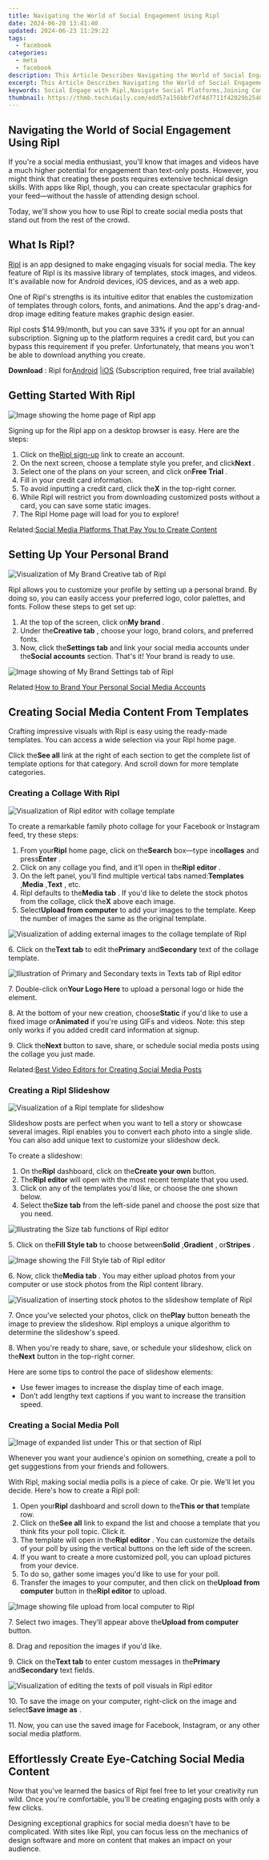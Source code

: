 ```yaml
---
title: Navigating the World of Social Engagement Using Ripl
date: 2024-06-20 13:41:40
updated: 2024-06-23 11:29:22
tags:
  - facebook
categories:
  - meta
  - facebook
description: This Article Describes Navigating the World of Social Engagement Using Ripl
excerpt: This Article Describes Navigating the World of Social Engagement Using Ripl
keywords: Social Engage with Ripl,Navigate Social Platforms,Joining Communities Easily,Enhance Online Connections,Utilize Ripl for Networking,Master Social Interaction,Discover Social Platforms
thumbnail: https://thmb.techidaily.com/edd57a156bbf7df4d7711f42029b2540d33e03363e3c55cf994eda041a9cd465.jpg
---
```


## Navigating the World of Social Engagement Using Ripl

 If you're a social media enthusiast, you'll know that images and videos have a much higher potential for engagement than text-only posts. However, you might think that creating these posts requires extensive technical design skills. With apps like Ripl, though, you can create spectacular graphics for your feed—without the hassle of attending design school.

 Today, we'll show you how to use Ripl to create social media posts that stand out from the rest of the crowd.

## What Is Ripl?

[Ripl](https://www.ripl.com/) is an app designed to make engaging visuals for social media. The key feature of Ripl is its massive library of templates, stock images, and videos. It's available now for Android devices, iOS devices, and as a web app.

 One of Ripl's strengths is its intuitive editor that enables the customization of templates through colors, fonts, and animations. And the app's drag-and-drop image editing feature makes graphic design easier.

 Ripl costs $14.99/month, but you can save 33% if you opt for an annual subscription. Signing up to the platform requires a credit card, but you can bypass this requirement if you prefer. Unfortunately, that means you won't be able to download anything you create.

**Download** : Ripl for[Android](https://www.anrdoezrs.net/links/7251228/type/dlg/sid/UUmuoUeUpU2000374/https://play.google.com/store/apps/details?id=com.ripl.android&hl=en%5FUS&gl=US) |[iOS](https://apps.apple.com/us/app/ripl-social-videos-posts/id1030906799) (Subscription required, free trial available)

## Getting Started With Ripl

![Image showing the home page of Ripl app](https://static1.makeuseofimages.com/wordpress/wp-content/uploads/2021/08/Ripl-for-SM-Contents-05.jpg)

 Signing up for the Ripl app on a desktop browser is easy. Here are the steps:

1. Click on the[Ripl sign-up](https://app.ripl.com/) link to create an account.
2. On the next screen, choose a template style you prefer, and click**Next** .
3. Select one of the plans on your screen, and click on**Free Trial** .
4. Fill in your credit card information.
5. To avoid inputting a credit card, click the**X** in the top-right corner.
6. While Ripl will restrict you from downloading customized posts without a card, you can save some static images.
7. The Ripl Home page will load for you to explore!

 Related:[Social Media Platforms That Pay You to Create Content](https://www.makeuseof.com/social-media-platforms-that-pay-creators/)

## Setting Up Your Personal Brand

![Visualization of My Brand Creative tab of Ripl](https://static1.makeuseofimages.com/wordpress/wp-content/uploads/2021/07/Ripl-for-SM-Contents-06.jpg)

 Ripl allows you to customize your profile by setting up a personal brand. By doing so, you can easily access your preferred logo, color palettes, and fonts. Follow these steps to get set up:

1. At the top of the screen, click on**My brand** .
2. Under the**Creative tab** , choose your logo, brand colors, and preferred fonts.
3. Now, click the**Settings tab** and link your social media accounts under the**Social accounts** section. That's it! Your brand is ready to use.

![Image showing of My Brand Settings tab of Ripl](https://static1.makeuseofimages.com/wordpress/wp-content/uploads/2021/07/Ripl-for-SM-Contents-07.jpg)

 Related:[How to Brand Your Personal Social Media Accounts](https://www.makeuseof.com/tag/brand-personal-social-media-accounts/)

## Creating Social Media Content From Templates

 Crafting impressive visuals with Ripl is easy using the ready-made templates. You can access a wide selection via your Ripl home page.

 Click the**See all** link at the right of each section to get the complete list of template options for that category. And scroll down for more template categories.

### Creating a Collage With Ripl

![Visualization of Ripl editor with collage template](https://static1.makeuseofimages.com/wordpress/wp-content/uploads/2021/07/Ripl-for-SM-Contents-08.jpg)

 To create a remarkable family photo collage for your Facebook or Instagram feed, try these steps:

1. From your**Ripl** home page, click on the**Search** box—type in**collages** and press**Enter** .
2. Click on any collage you find, and it’ll open in the**Ripl editor** .
3. On the left panel, you’ll find multiple vertical tabs named:**Templates** ,**Media** ,**Text** , etc.
4. Ripl defaults to the**Media tab** . If you'd like to delete the stock photos from the collage, click the**X** above each image.
5. Select**Upload from computer** to add your images to the template. Keep the number of images the same as the original template.

![Visualization of adding external images to the collage template of Ripl](https://static1.makeuseofimages.com/wordpress/wp-content/uploads/2021/07/Ripl-for-SM-Contents-10.jpg)

 6\. Click on the**Text tab** to edit the**Primary** and**Secondary** text of the collage template.

![Illustration of Primary and Secondary texts in Texts tab of Ripl editor](https://static1.makeuseofimages.com/wordpress/wp-content/uploads/2021/07/Ripl-for-SM-Contents-11.jpg)

 7\. Double-click on**Your Logo Here** to upload a personal logo or hide the element.

 8\. At the bottom of your new creation, choose**Static** if you'd like to use a fixed image or**Animated** if you're using GIFs and videos. Note: this step only works if you added credit card information at signup.

 9\. Click the**Next** button to save, share, or schedule social media posts using the collage you just made.

 Related:[Best Video Editors for Creating Social Media Posts](https://www.makeuseof.com/tag/best-video-editors-social-media/)

### Creating a Ripl Slideshow

![Visualization of a Ripl template for slideshow](https://static1.makeuseofimages.com/wordpress/wp-content/uploads/2021/07/Ripl-for-SM-Contents-13.jpg)

 Slideshow posts are perfect when you want to tell a story or showcase several images. Ripl enables you to convert each photo into a single slide. You can also add unique text to customize your slideshow deck.

To create a slideshow:

1. On the**Ripl** dashboard, click on the**Create your own** button.
2. The**Ripl editor** will open with the most recent template that you used.
3. Click on any of the templates you'd like, or choose the one shown below.
4. Select the**Size tab** from the left-side panel and choose the post size that you need.

![Illustrating the Size tab functions of Ripl editor](https://static1.makeuseofimages.com/wordpress/wp-content/uploads/2021/07/Ripl-for-SM-Contents-14.jpg)

 5\. Click on the**Fill Style tab** to choose between**Solid** ,**Gradient** , or**Stripes** .

![Image showing the Fill Style tab of Ripl editor](https://static1.makeuseofimages.com/wordpress/wp-content/uploads/2021/07/Ripl-for-SM-Contents-15.jpg)

 6\. Now, click the**Media tab** . You may either upload photos from your computer or use stock photos from the Ripl content library.

![Visualization of inserting stock photos to the slideshow template of Ripl](https://static1.makeuseofimages.com/wordpress/wp-content/uploads/2021/07/Ripl-for-SM-Contents-16.jpg)

 7\. Once you've selected your photos, click on the**Play** button beneath the image to preview the slideshow. Ripl employs a unique algorithm to determine the slideshow's speed.

 8\. When you're ready to share, save, or schedule your slideshow, click on the**Next** button in the top-right corner.

Here are some tips to control the pace of slideshow elements:

* Use fewer images to increase the display time of each image.
* Don’t add lengthy text captions if you want to increase the transition speed.

### Creating a Social Media Poll

![Image of expanded list under This or that section of Ripl](https://static1.makeuseofimages.com/wordpress/wp-content/uploads/2021/07/Ripl-for-SM-Contents-17.jpg)

 Whenever you want your audience's opinion on something, create a poll to get suggestions from your friends and followers.

 With Ripl, making social media polls is a piece of cake. Or pie. We'll let you decide. Here's how to create a Ripl poll:

1. Open your**Ripl** dashboard and scroll down to the**This or that** template row.
2. Click on the**See all** link to expand the list and choose a template that you think fits your poll topic. Click it.
3. The template will open in the**Ripl editor** . You can customize the details of your poll by using the vertical buttons on the left side of the screen.
4. If you want to create a more customized poll, you can upload pictures from your device.
5. To do so, gather some images you'd like to use for your poll.
6. Transfer the images to your computer, and then click on the**Upload from computer** button in the**Ripl editor** to upload.

![Image showing file upload from local computer to Ripl](https://static1.makeuseofimages.com/wordpress/wp-content/uploads/2021/07/Ripl-for-SM-Contents-18.jpg)

 7\. Select two images. They’ll appear above the**Upload from computer** button.

8\. Drag and reposition the images if you'd like.

 9\. Click on the**Text tab** to enter custom messages in the**Primary** and**Secondary** text fields.

![Visualization of editing the texts of poll visuals in Ripl editor](https://static1.makeuseofimages.com/wordpress/wp-content/uploads/2021/07/Ripl-for-SM-Contents-19.jpg)

 10\. To save the image on your computer, right-click on the image and select**Save image as** .

 11\. Now, you can use the saved image for Facebook, Instagram, or any other social media platform.

## Effortlessly Create Eye-Catching Social Media Content

 Now that you've learned the basics of Ripl feel free to let your creativity run wild. Once you're comfortable, you'll be creating engaging posts with only a few clicks.

 Designing exceptional graphics for social media doesn't have to be complicated. With sites like Ripl, you can focus less on the mechanics of design software and more on content that makes an impact on your audience.


<ins class="adsbygoogle"
     style="display:block"
     data-ad-format="autorelaxed"
     data-ad-client="ca-pub-7571918770474297"
     data-ad-slot="1223367746"></ins>



<ins class="adsbygoogle"
     style="display:block"
     data-ad-client="ca-pub-7571918770474297"
     data-ad-slot="8358498916"
     data-ad-format="auto"
     data-full-width-responsive="true"></ins>
